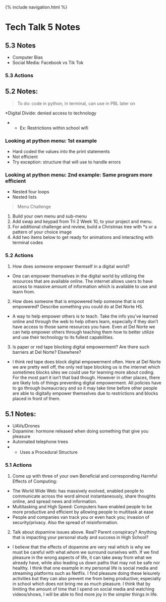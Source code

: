 {% include navigation.html %}

# Tech Talk 5 Notes

## 5.3 Notes 
* Computer Bias
* Social Media: Facebook vs Tik Tok

### 5.3 Actions

## 5.2 Notes:
> To do: code in python, in terminal, can use in PBL later on 

*Digital Divide: denied access to technology
* * Ex: Restrictions within school wifi

### Looking at python menu: 1st example
* Hard coded the values into the print statements 
* Not efficient 
* Try exception: structure that will use to handle errors

### Looking at python menu: 2nd example: Same program more efficient 
* Nested four loops
* Nested lists

> Menu Challenge
1. Build your own menu and sub-menu
2. Add swap and keypad from Tri 2 Week 10, to your project and menu.
3. For additional challenge and review, build a Christmas tree with *s or a pattern of your choice
image
4. Add two items below to get ready for animations and interacting with terminal codes

### 5.2 Actions
1. How does someone empower themself in a digital world?
* One can empower themselves in the digital world by utilizing the resources that are available online. The internet allows users to have access to massive amount of information which is available to use and learn from. 
2. How does someone that is empowered help someone that is not empowered? Describe something you could do at Del Norte HS.
* A way to help empower others is to teach. Take the info you’ve learned online and through the web to help others learn, especially if they don’t have access to those same resources you have. Even at Del Norte we can help empower others through teaching them how to better utilize and use their technology to its fullest capabilities.
3. Is paper or red tape blocking digital empowerment? Are there such barriers at Del Norte? Elsewhere?
* I think red tape does block digital empowerment often. Here at Del Norte we are pretty well off, the only red tape blocking us is the internet which sometimes blocks sites we could use for learning more about coding. For the most part it isn’t that bad though. However in other places, there are likely lots of things preventing digital empowerment. All policies have to go through bureaucracy and so it may take time before other people are able to digitally empower themselves due to restrictions and blocks placed in front of them.


## 5.1 Notes: 

* UAVs/Drones
* Dopamine: hormone released when doing something that give you pleasure
* Automated telephone trees
* * Uses a Procedural Structure

### 5.1 Actions
1. Come up with three of your own Beneficial and corresponding Harmful Effects of Computing:
* The World Wide Web: has massively evolved, enabled people to communicate across the word almost instantaneously, share thoughts online, and spread news and information. 
* Multitasking and High Speed: Computers have enabled people to be more productive and efficient by allowing people to multitask at ease
* People and companies van track you or even hack you; invasion of security/privacy. Also the spread of misinformation. 

2. Talk about dopamine issues above. Real? Parent conspiracy? Anything that is impacting your personal study and success in High School? 
* I believe that the effects of dopamine are very real which is why we must be careful with what.whom we surround ourselves with. If we find pleasure in the wrong aspects of life, it can take away from what we already have, while also leading us down paths that may not be safe nor healthy. I think that one example in my personal life is social media and streaming platforms such as Netflix. I find pleasure doing these leisurely activities but they can also prevent me from being productive; especially in school which does not bring me as much pleasure. I think that by limiting the amount of time that I spend on social media and watching videos/shows, I will be able to find more joy in the simpler things in life. 
